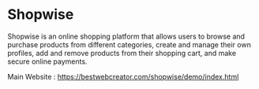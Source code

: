 # Shopwise

Shopwise is an online shopping platform that allows users to browse and purchase products from different categories, create and manage their own profiles, add and remove products from their shopping cart, and make secure online payments.

Main Website : https://bestwebcreator.com/shopwise/demo/index.html

